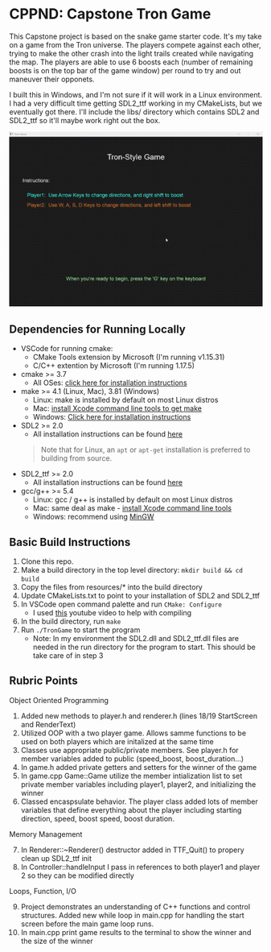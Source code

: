 # CPPND: Capstone Tron Game

This Capstone project is based on the snake game starter code. It's my take on a game from the Tron universe. The players compete against each other, trying to make the other crash into the light trails created while navigating the map. The players are able to use 6 boosts each (number of remaining boosts is on the top bar of the game window) per round to try and out maneuver their opponets.


I built this in Windows, and I'm not sure if it will work in a Linux environment. I had a very difficult time getting SDL2_ttf working in my CMakeLists, but we eventually got there. I'll include the libs/ directory which contains SDL2 and SDL2_ttf so it'll maybe work right out the box.

<img src="tron_recording.gif"/>



## Dependencies for Running Locally
* VSCode for running cmake:
  * CMake Tools extension by Microsoft (I'm running v1.15.31)
  * C/C++ extention by Microsoft (I'm running 1.17.5)
* cmake >= 3.7
  * All OSes: [click here for installation instructions](https://cmake.org/install/)
* make >= 4.1 (Linux, Mac), 3.81 (Windows)
  * Linux: make is installed by default on most Linux distros
  * Mac: [install Xcode command line tools to get make](https://developer.apple.com/xcode/features/)
  * Windows: [Click here for installation instructions](http://gnuwin32.sourceforge.net/packages/make.htm)
* SDL2 >= 2.0
  * All installation instructions can be found [here](https://wiki.libsdl.org/Installation)
  >Note that for Linux, an `apt` or `apt-get` installation is preferred to building from source.
* SDL2_ttf >= 2.0
  * All installation instructions can be found [here](https://github.com/libsdl-org/SDL_ttf/releases)
* gcc/g++ >= 5.4
  * Linux: gcc / g++ is installed by default on most Linux distros
  * Mac: same deal as make - [install Xcode command line tools](https://developer.apple.com/xcode/features/)
  * Windows: recommend using [MinGW](http://www.mingw.org/) 

## Basic Build Instructions

1. Clone this repo.
2. Make a build directory in the top level directory: `mkdir build && cd build`
3. Copy the files from resources/* into the build directory
4. Update CMakeLists.txt to point to your installation of SDL2 and SDL2_ttf
3. In VSCode open command palette and run `CMake: Configure`
    * I used [this](https://www.youtube.com/watch?v=gGxi500Q5uE&t=177s&ab_channel=Code%2CTech%2CandTutorials) youtube video to help with compiling
4. In the build directory, run `make`
5. Run `./TronGame` to start the program
    * Note: In my environment the SDL2.dll and SDL2_ttf.dll files are needed in the run directory for the program to start. This should be take care of in step 3

## Rubric Points
Object Oriented Programming

  1. Added new methods to player.h and renderer.h (lines 18/19 StartScreen and RenderText)
  2. Utilized OOP with a two player game. Allows samme functions to be used on both players which are initalized at the same time
  3. Classes use appropriate public/private members. See player.h for member variables added to public (speed_boost, boost_duration...)
  4. In game.h added private getters and setters for the winner of the game
  5. In game.cpp Game::Game utilize the member intialization list to set private member variables including player1, player2, and initializing the winner
  6. Classed encaspsulate behavior. The player class added lots of member variables that define everything about the player including starting direction, speed, boost speed, boost duration. 


Memory Management

7. In Renderer::~Renderer() destructor added in TTF_Quit() to propery clean up SDL2_ttf init
8. In Controller::handleInput I pass in references to both player1 and player 2 so they can be modified directly

Loops, Function, I/O

9. Project demonstrates an understanding of C++ functions and control structures. Added new while loop in main.cpp for handling the start screen before the main game loop runs.
10. In main.cpp print game results to the terminal to show the winner and the size of the winner
  